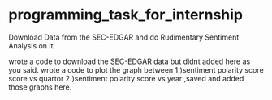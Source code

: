 # programming_task_for_internship
Download Data from the SEC-EDGAR and do Rudimentary Sentiment Analysis on it.

wrote a code to download the SEC-EDGAR data but didnt added here as you said.
wrote a code to  plot the graph between 1.)sentiment polarity score score vs quartor 
                                        2.)sentiment polarity score vs year
         ,saved and added those graphs here.
                            
                            
                            
                            
                            
